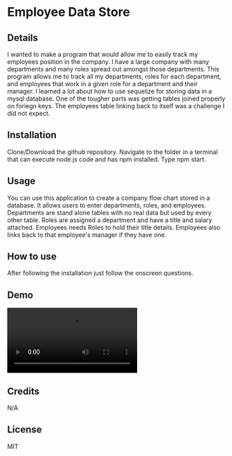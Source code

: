 # Employee Data Store

## Details
I wanted to make a program that would allow me to easily track my employees position in the company. I have a large company with many departments and many roles spread out amongst those departments. This program allows me to track all my departments, roles for each department, and employees that work in a given role for a department and their manager. I learned a lot about how to use sequelize for storing data in a mysql database. One of the tougher parts was getting tables joined properly on foriegn keys. The employees table linking back to itself was a challenge I did not expect.

## Installation
Clone/Download the github repository. Navigate to the folder in a terminal that can execute node.js code and has npm installed. Type npm start.

## Usage
You can use this application to create a company flow chart stored in a database. It allows users to enter departments, roles, and employees. Departments are stand alone tables with no real data but used by every other table. Roles are assigned a department and have a title and salary attached. Employees needs Roles to hold their title details. Employees also links back to that employee's manager if they have one.

## How to use
After following the installation just follow the onscreen questions.

## Demo
![Demo Video](https://https://github.com/jnollen23/employee_data/blob/main/DemoVideo.mp4)

## Credits
N/A

## License
MIT